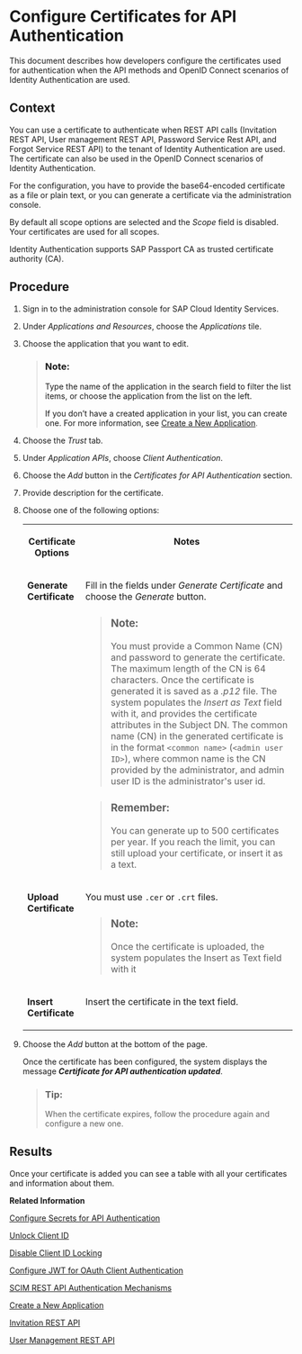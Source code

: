<!-- copy47e9866e3d1b47d4adc319538296c296 -->

# Configure Certificates for API Authentication

This document describes how developers configure the certificates used for authentication when the API methods and OpenID Connect scenarios of Identity Authentication are used.



## Context

You can use a certificate to authenticate when REST API calls \(Invitation REST API, User management REST API, Password Service Rest API, and Forgot Service REST API\) to the tenant of Identity Authentication are used. The certificate can also be used in the OpenID Connect scenarios of Identity Authentication.

For the configuration, you have to provide the base64-encoded certificate as a file or plain text, or you can generate a certificate via the administration console.

By default all scope options are selected and the *Scope* field is disabled. Your certificates are used for all scopes.

Identity Authentication supports SAP Passport CA as trusted certificate authority \(CA\).



<a name="copy47e9866e3d1b47d4adc319538296c296__steps_ksg_x2m_fp"/>

## Procedure

1.  Sign in to the administration console for SAP Cloud Identity Services.

2.  Under *Applications and Resources*, choose the *Applications* tile.

3.  Choose the application that you want to edit.

    > ### Note:  
    > Type the name of the application in the search field to filter the list items, or choose the application from the list on the left.
    > 
    > If you don’t have a created application in your list, you can create one. For more information, see [Create a New Application](../Operation-Guide/create-a-new-application-0d4b255.md).

4.  Choose the *Trust* tab.

5.  Under *Application APIs*, choose *Client Authentication*.

6.  Choose the *Add* button in the *Certificates for API Authentication* section.

7.  Provide description for the certificate.

8.  Choose one of the following options:


    <table>
    <tr>
    <th valign="top">

    Certificate Options


    
    </th>
    <th valign="top">

    Notes


    
    </th>
    </tr>
    <tr>
    <td valign="top">

    **Generate Certificate**


    
    </td>
    <td valign="top">

    Fill in the fields under *Generate Certificate* and choose the *Generate* button.

    > ### Note:  
    > You must provide a Common Name \(CN\) and password to generate the certificate. The maximum length of the CN is 64 characters. Once the certificate is generated it is saved as a *.p12* file. The system populates the *Insert as Text* field with it, and provides the certificate attributes in the Subject DN. The common name \(CN\) in the generated certificate is in the format `<common name>` \(`<admin user ID>`\), where common name is the CN provided by the administrator, and admin user ID is the administrator's user id.

    > ### Remember:  
    > You can generate up to 500 certificates per year. If you reach the limit, you can still upload your certificate, or insert it as a text.


    
    </td>
    </tr>
    <tr>
    <td valign="top">

    **Upload Certificate**


    
    </td>
    <td valign="top">

    You must use `.cer` or `.crt` files.

    > ### Note:  
    > Once the certificate is uploaded, the system populates the Insert as Text field with it


    
    </td>
    </tr>
    <tr>
    <td valign="top">

    **Insert Certificate**


    
    </td>
    <td valign="top">

    Insert the certificate in the text field.


    
    </td>
    </tr>
    </table>
    
9.  Choose the *Add* button at the bottom of the page.

    Once the certificate has been configured, the system displays the message ***Certificate for API authentication updated***.

    > ### Tip:  
    > When the certificate expires, follow the procedure again and configure a new one.




<a name="copy47e9866e3d1b47d4adc319538296c296__result_ngg_sqb_xkb"/>

## Results

Once your certificate is added you can see a table with all your certificates and information about them.

**Related Information**  


[Configure Secrets for API Authentication](configure-secrets-for-api-authentication-9ea13fe.md "This document describes how developers configure secrets with scopes and validity for client authentication.")

[Unlock Client ID](unlock-client-id-e5a6b85.md "Unlock the client ID after five failed logon attempts before the automatic unlock time of 60 minutes has passed.")

[Disable Client ID Locking](disable-client-id-locking-aa38152.md "You can disable the automatic lock of the client ID after five failed logon attempts.")

[Configure JWT for OAuth Client Authentication](configure-jwt-for-oauth-client-authentication-1bdc729.md "Configure the issuer and subject of tokens for JSON Web Token (JWT) client authentication in token requests to OpenID Connect applications.")

[SCIM REST API Authentication Mechanisms](scim-rest-api-authentication-mechanisms-e3f31bd.md "See how to configure the authentication mechanisms for the SCIM REST API methods of Identity Authentication.")

[Create a New Application](../Operation-Guide/create-a-new-application-0d4b255.md "You can create a new application and customize it to comply with your company requirements.")

[Invitation REST API](invitation-rest-api-e55429f.md "The invitation service allows you to implement a request for user invitations.")

[User Management REST API](user-management-rest-api-e6bb70d.md "This REST API allows you to implement a request for user management, such as user registration, as well as SP user retrieval, deactivation and deletion.")

